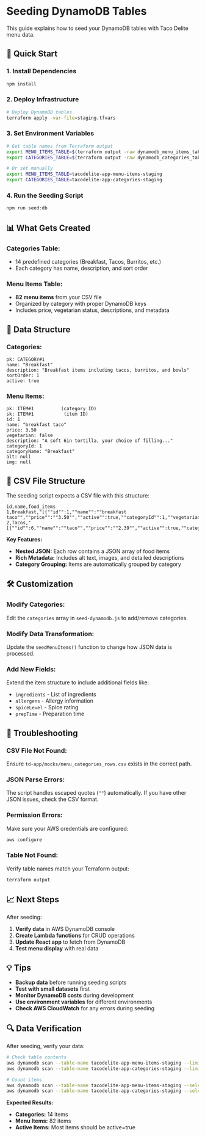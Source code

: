 # Seeding DynamoDB Tables

This guide explains how to seed your DynamoDB tables with Taco Delite menu data.

## 🚀 **Quick Start**

### **1. Install Dependencies**

```bash
npm install
```

### **2. Deploy Infrastructure**

```bash
# Deploy DynamoDB tables
terraform apply -var-file=staging.tfvars
```

### **3. Set Environment Variables**

```bash
# Get table names from Terraform output
export MENU_ITEMS_TABLE=$(terraform output -raw dynamodb_menu_items_table)
export CATEGORIES_TABLE=$(terraform output -raw dynamodb_categories_table)

# Or set manually
export MENU_ITEMS_TABLE=tacodelite-app-menu-items-staging
export CATEGORIES_TABLE=tacodelite-app-categories-staging
```

### **4. Run the Seeding Script**

```bash
npm run seed:db
```

## 📊 **What Gets Created**

### **Categories Table:**

- 14 predefined categories (Breakfast, Tacos, Burritos, etc.)
- Each category has name, description, and sort order

### **Menu Items Table:**

- **82 menu items** from your CSV file
- Organized by category with proper DynamoDB keys
- Includes price, vegetarian status, descriptions, and metadata

## 🔧 **Data Structure**

### **Categories:**

```
pk: CATEGORY#1
name: "Breakfast"
description: "Breakfast items including tacos, burritos, and bowls"
sortOrder: 1
active: true
```

### **Menu Items:**

```
pk: ITEM#1          (category ID)
sk: ITEM#1           (item ID)
id: 1
name: "breakfast taco"
price: 3.50
vegetarian: false
description: "A soft 6in tortilla, your choice of filling..."
categoryId: 1
categoryName: "Breakfast"
alt: null
img: null
```

## 📁 **CSV File Structure**

The seeding script expects a CSV file with this structure:

```csv
id,name,food_items
1,Breakfast,"[{""id"":1,""name"":""breakfast taco"",""price"":""3.50"",""active"":true,""categoryId"":1,""vegetarian"":false,""description"":""...""}]"
2,Tacos,"[{""id"":6,""name"":""taco"",""price"":""2.39"",""active"":true,""categoryId"":2,""vegetarian"":false,""description"":""...""}]"
```

**Key Features:**

- **Nested JSON:** Each row contains a JSON array of food items
- **Rich Metadata:** Includes alt text, images, and detailed descriptions
- **Category Grouping:** Items are automatically grouped by category

## 🛠️ **Customization**

### **Modify Categories:**

Edit the `categories` array in `seed-dynamodb.js` to add/remove categories.

### **Modify Data Transformation:**

Update the `seedMenuItems()` function to change how JSON data is processed.

### **Add New Fields:**

Extend the item structure to include additional fields like:

- `ingredients` - List of ingredients
- `allergens` - Allergy information
- `spiceLevel` - Spice rating
- `prepTime` - Preparation time

## 🚨 **Troubleshooting**

### **CSV File Not Found:**

Ensure `td-app/mocks/menu_categories_rows.csv` exists in the correct path.

### **JSON Parse Errors:**

The script handles escaped quotes (`""`) automatically. If you have other JSON issues, check the CSV format.

### **Permission Errors:**

Make sure your AWS credentials are configured:

```bash
aws configure
```

### **Table Not Found:**

Verify table names match your Terraform output:

```bash
terraform output
```

## 📈 **Next Steps**

After seeding:

1. **Verify data** in AWS DynamoDB console
2. **Create Lambda functions** for CRUD operations
3. **Update React app** to fetch from DynamoDB
4. **Test menu display** with real data

## 💡 **Tips**

- **Backup data** before running seeding scripts
- **Test with small datasets** first
- **Monitor DynamoDB costs** during development
- **Use environment variables** for different environments
- **Check AWS CloudWatch** for any errors during seeding

## 🔍 **Data Verification**

After seeding, verify your data:

```bash
# Check table contents
aws dynamodb scan --table-name tacodelite-app-menu-items-staging --limit 5
aws dynamodb scan --table-name tacodelite-app-categories-staging --limit 5

# Count items
aws dynamodb scan --table-name tacodelite-app-menu-items-staging --select COUNT
aws dynamodb scan --table-name tacodelite-app-categories-staging --select COUNT
```

**Expected Results:**

- **Categories:** 14 items
- **Menu Items:** 82 items
- **Active Items:** Most items should be active=true

